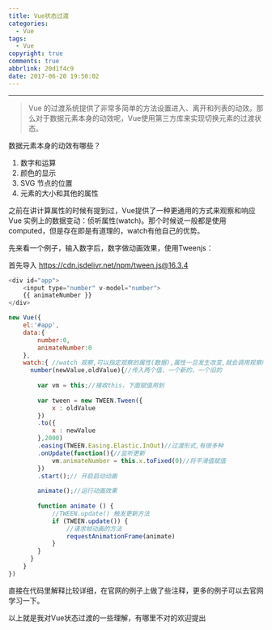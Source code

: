 ```yaml
---
title: Vue状态过渡
categories:
  - Vue
tags:
  - Vue
copyright: true
comments: true
abbrlink: 20d1f4c9
date: 2017-06-20 19:50:02
---
```


<hr style='filter:progid:DXImageTransform.Microsoft.Glow(color=#FF0000,strength=10)' color='#FF0000' size='1' />

> Vue 的过渡系统提供了非常多简单的方法设置进入、离开和列表的动效。那么对于数据元素本身的动效呢，Vue使用第三方库来实现切换元素的过渡状态。

<!--more-->

数据元素本身的动效有哪些？

1. 数字和运算
2. 颜色的显示
3. SVG 节点的位置
4. 元素的大小和其他的属性

之前在讲计算属性的时候有提到过，Vue提供了一种更通用的方式来观察和响应 Vue 实例上的数据变动：侦听属性(watch)。那个时候说一般都是使用computed，但是存在即是有道理的，watch有他自己的优势。

先来看一个例子，输入数字后，数字做动画效果，使用Tweenjs：

首先导入 https://cdn.jsdelivr.net/npm/tween.js@16.3.4

```javascript
<div id="app">
	<input type="number" v-model="number">
	{{ animateNumber }}
</div>
```

```javascript
new Vue({
	el:'#app',
	data:{
		number:0,
		animateNumber:0
	},
	watch:{ //watch 观察,可以指定观察的属性(数据),属性一旦发生改变,就会调用观察所对应属性的 函数
	  number(newValue,oldValue){//传入两个值，一个新的，一个旧的
		
		var vm = this;//接收this，下面赋值用到
		
		var tween = new TWEEN.Tween({
			x : oldValue
		})
		.to({
			x : newValue
		},2000)
		.easing(TWEEN.Easing.Elastic.InOut)//过渡形式,有很多种
		.onUpdate(function(){//监听更新
			vm.animateNumber = this.x.toFixed(0)//将平滑值赋值
		})
		.start();// 开启启动动画
		
		animate();//运行动画效果
 
		function animate () {
			//TWEEN.update() 触发更新方法
	        if (TWEEN.update()) {
				//请求帧动画的方法				        
	        	requestAnimationFrame(animate)
	        }
	    }
	  }
	}
})
```

直接在代码里解释比较详细，在官网的例子上做了些注释，更多的例子可以去官网学习一下。

以上就是我对Vue状态过渡的一些理解，有哪里不对的欢迎提出

